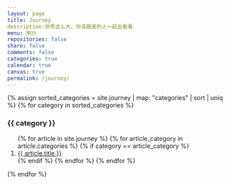 ```yaml
---
layout: page
title: Journey
description:世界这么大，你该跟爱的人一起去看看 
menu: 旅行
repositories: false
share: false
comments: false
categories: true
calendar: true
canvas: true
permalink: /journey/
---
```


{% assign sorted_categories = site.journey | map: "categories" | sort | uniq %}
{% for category in sorted_categories %}
  <h3 name="{{ category }}" id="{{ category}}">{{ category }}</h3>
  <ol class="posts-list">
    {% for article in site.journey %}
      {% for article_category in article.categories %}
        {% if category == article_category %}
          <li class="posts-list-item"><a class="posts-list-name" href="{{ article.url }}">{{ article.title }}</a></li>
        {% endif %}
      {% endfor %}
    {% endfor %}
  </ol>
{% endfor %}
